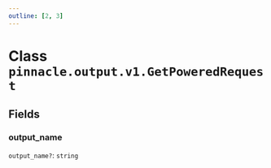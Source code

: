 ```yaml
---
outline: [2, 3]
---
```


# Class `pinnacle.output.v1.GetPoweredRequest`




## Fields

### output_name <Badge type="danger" text="nullable" />

`output_name?`: <code>string</code>




